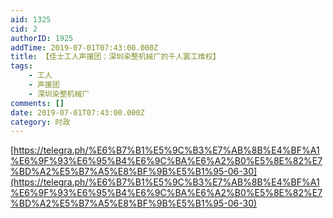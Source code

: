 ```yaml
---
aid: 1325
cid: 2
authorID: 1925
addTime: 2019-07-01T07:43:00.000Z
title: 【佳士工人声援团：深圳染整机械厂的千人罢工维权】
tags:
    - 工人
    - 声援团
    - 深圳染整机械厂
comments: []
date: 2019-07-01T07:43:00.000Z
category: 时政
---
```


[https://telegra.ph/%E6%B7%B1%E5%9C%B3%E7%AB%8B%E4%BF%A1%E6%9F%93%E6%95%B4%E6%9C%BA%E6%A2%B0%E5%8E%82%E7%BD%A2%E5%B7%A5%E8%BF%9B%E5%B1%95-06-30](https://telegra.ph/%E6%B7%B1%E5%9C%B3%E7%AB%8B%E4%BF%A1%E6%9F%93%E6%95%B4%E6%9C%BA%E6%A2%B0%E5%8E%82%E7%BD%A2%E5%B7%A5%E8%BF%9B%E5%B1%95-06-30)
